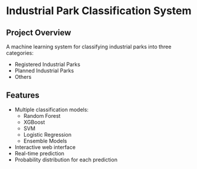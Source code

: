 # Industrial Park Classification System

## Project Overview
A machine learning system for classifying industrial parks into three categories:
- Registered Industrial Parks
- Planned Industrial Parks
- Others

## Features
- Multiple classification models:
  - Random Forest
  - XGBoost
  - SVM
  - Logistic Regression
  - Ensemble Models
- Interactive web interface
- Real-time prediction
- Probability distribution for each prediction